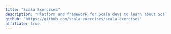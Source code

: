```yaml
---
title: "Scala Exercises"
description: "Platform and framework for Scala devs to learn about Scala libraries"
github: "https://github.com/scala-exercises/scala-exercises"
affiliate: true
---
```


